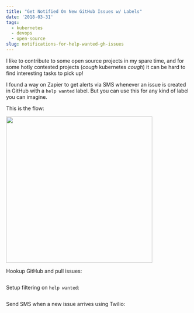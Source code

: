 ```yaml
---
title: "Get Notified On New GitHub Issues w/ Labels"
date: '2018-03-31'
tags:
  - kubernetes
  - devops
  - open-source
slug: notifications-for-help-wanted-gh-issues
---
```


I like to contribute to some open source projects in my spare time, and for
some hotly contested projects (*cough* kubernetes *cough*) it can be hard to
find interesting tasks to pick up!

I found a way on Zapier to get alerts via SMS whenever an issue is created in GitHub
with a `help wanted` label. But you can use this for any kind of label you can
imagine.

This is the flow:
<p><img src="/img/zapier-flow.png" width="400px" alt=""></p>

Hookup GitHub and pull issues:
<p><img src="/img/zapier-gh-issue.png" alt=""></p>

Setup filtering on `help wanted`:
<p><img src="/img/zapier-filter.png" alt=""></p>

Send SMS when a new issue arrives using Twilio:
<p><img src="/img/zapier-send-sms.png" alt=""></p>
